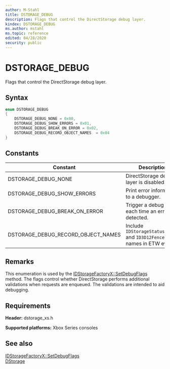 ```yaml
---
author: M-Stahl
title: DSTORAGE_DEBUG
description: Flags that control the DirectStorage debug layer.
kindex: DSTORAGE_DEBUG
ms.author: mstahl
ms.topic: reference
edited: 04/28/2020
security: public
---
```


# DSTORAGE_DEBUG  

Flags that control the DirectStorage debug layer.    

## Syntax  
  
```cpp
enum DSTORAGE_DEBUG    
{  
    DSTORAGE_DEBUG_NONE = 0x00,  
    DSTORAGE_DEBUG_SHOW_ERRORS = 0x01,  
    DSTORAGE_DEBUG_BREAK_ON_ERROR = 0x02,  
    DSTORAGE_DEBUG_RECORD_OBJECT_NAMES  = 0x04
}  
```  
  
## Constants  
  
| Constant | Description |
| --- | --- |
| DSTORAGE_DEBUG_NONE | DirectStorage debug layer is disabled. |  
| DSTORAGE_DEBUG_SHOW_ERRORS | Print error information to a debugger. |  
| DSTORAGE_DEBUG_BREAK_ON_ERROR | Trigger a debug break each time an error is detected. |  
| DSTORAGE_DEBUG_RECORD_OBJECT_NAMES | Include `IDStorageStatusArrayX` and `ID3D12Fence` names in ETW events. |  
  
## Remarks

This enumeration is used by the [IDStorageFactoryX::SetDebugFlags](../interfaces/IDStorageFactoryX/methods/idstoragefactoryx_setdebugflags.md) method. The flags control whether DirectStorage performs additional validations when requests are enqueued. The validations are intended to aid debugging. 

## Requirements  
  
**Header:** dstorage_xs.h  
  
**Supported platforms:** Xbox Series consoles  
  
## See also  
[IDStorageFactoryX::SetDebugFlags](../interfaces/IDStorageFactoryX/methods/idstoragefactoryx_setdebugflags.md)  
[DStorage](../dstorage_members.md)  
  